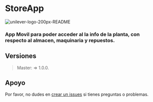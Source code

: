 # StoreApp

![unilever-logo-200px-README](https://user-images.githubusercontent.com/83571422/184258876-2e92d4cd-0514-4cac-af97-7a6e057cd8f3.png)


### App Movil para poder acceder al la info de la planta, con respecto al almacen, maquinaria y repuestos.

## Versiones
>Master: => 1.0.0.

## Apoyo
Por favor, no dudes en [crear un issues](https://github.com/Andycarmo/StoreApp/issues/new) si tienes preguntas o problemas.
